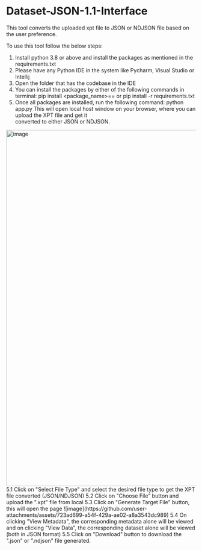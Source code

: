 # Dataset-JSON-1.1-Interface

This tool converts the uploaded xpt file to JSON or NDJSON file based on the user preference.

To use this tool follow the below steps:
1. Install python 3.8 or above and install the packages as mentioned in the requirements.txt
2. Please have any Python IDE in the system like Pycharm, Visual Studio or Intellij
3. Open the folder that has the codebase in the IDE
4. You can install the packages by either of the following commands in terminal:
   pip install <package_name>==<version>
   or pip install -r requirements.txt
5. Once all packages are installed, run the following command:
   python app.py
   This will open local host window on your browser, where you can upload the XPT file and get it   
   converted to either JSON or NDJSON.
<img width="946" alt="image" src="https://github.com/user-attachments/assets/59667c15-942e-4bcc-bc9a-d9a0609e13f9">
5.1 Click on "Select File Type" and select the desired file type to get the XPT file converted (JSON/NDJSON)
5.2 Click on "Choose File" button and upload the ".xpt" file from local
5.3 Click on "Generate Target File" button, this will open the page
   ![image](https://github.com/user-attachments/assets/723ad699-a54f-429a-ae02-a8a3543dc989)
5.4 On clicking "View Metadata", the corresponding metadata alone will be viewed and on clicking "View Data", the corresponding dataset alone will be viewed (both in JSON format)
5.5 Click on "Download" button to download the ".json" or ".ndjson" file generated.


